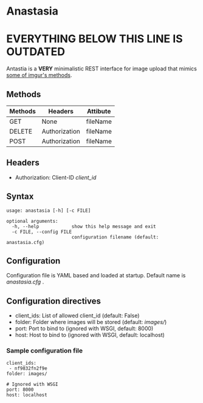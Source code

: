 # Anastasia

# EVERYTHING BELOW THIS LINE IS OUTDATED

Antastia is a  **VERY** minimalistic REST interface for image upload that mimics [some of imgur's methods](https://apidocs.imgur.com/#58306db8-0a6f-4aa1-a021-bdad565f153e).

## Methods
| Methods | Headers | Attibute |
|---------|---------|----------|
| GET | None | fileName |
| DELETE | Authorization | fileName |
| POST | Authorization | fileName |

## Headers
 - Authorization: Client-ID *client_id*

## Syntax
```
usage: anastasia [-h] [-c FILE]

optional arguments:
  -h, --help            show this help message and exit
  -c FILE, --config FILE
                        configuration filename (default: anastasia.cfg)
```

## Configuration
Configuration file is YAML based and loaded at startup.
Default name is *anastasia.cfg* .

## Configuration directives
- client_ids: List of allowed client_id (default: False)
- folder: Folder where images will be stored (default: *images/*)
- port: Port to bind to (ignored with WSGI, default: 8000)
- host: Host to bind to (ignored with WSGI, default: localhost)

### Sample configuration file
```
client_ids:
 - nf9832fn2f9e
folder: images/

# Ignored with WSGI
port: 8000
host: localhost
```

